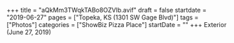 +++
title = "aQkMm3TWqkTABo8OZVlb.avif"
draft = false
startdate = "2019-06-27"
pages = ["Topeka, KS (1301 SW Gage Blvd)"]
tags = ["Photos"]
categories = ["ShowBiz Pizza Place"]
startDate = ""
+++
Exterior (June 27, 2019)
